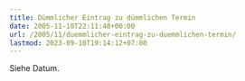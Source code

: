 ```yaml
---
title: Dümmlicher Eintrag zu dümmlichen Termin
date: 2005-11-10T22:11:48+00:00
url: /2005/11/duemmlicher-eintrag-zu-duemmlichen-termin/
lastmod: 2023-09-10T19:14:12+07:00
---
```

Siehe Datum.
